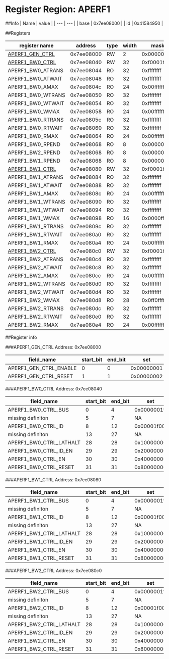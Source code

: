 # Register Region: APERF1


##Info
| Name | value |
| --- | --- |
| base | 0x7ee08000 |
| id | 0x41584950 |

##Registers

| register name | address | type | width | mask | reset |
| --- | --- | --- | --- | --- | --- |
| [APERF1_GEN_CTRL](#aperf1_gen_ctrl) | 0x7ee08000 | RW | 2 | 0x00000003 | 0000000000 |
| [APERF1_BW0_CTRL](#aperf1_bw0_ctrl) | 0x7ee08040 | RW | 32 | 0xf0001f1f | 0000000000 |
| APERF1_BW0_ATRANS | 0x7ee08044 | RO | 32 | 0xffffffff | 0000000000 |
| APERF1_BW0_ATWAIT | 0x7ee08048 | RO | 32 | 0xffffffff | 0000000000 |
| APERF1_BW0_AMAX | 0x7ee0804c | RO | 24 | 0x00ffffff | 0000000000 |
| APERF1_BW0_WTRANS | 0x7ee08050 | RO | 32 | 0xffffffff | 0000000000 |
| APERF1_BW0_WTWAIT | 0x7ee08054 | RO | 32 | 0xffffffff | 0000000000 |
| APERF1_BW0_WMAX | 0x7ee08058 | RO | 24 | 0x00ffffff | 0000000000 |
| APERF1_BW0_RTRANS | 0x7ee0805c | RO | 32 | 0xffffffff | 0000000000 |
| APERF1_BW0_RTWAIT | 0x7ee08060 | RO | 32 | 0xffffffff | 0000000000 |
| APERF1_BW0_RMAX | 0x7ee08064 | RO | 24 | 0x00ffffff | 0000000000 |
| APERF1_BW0_RPEND | 0x7ee08068 | RO | 8 | 0x000000ff | 0000000000 |
| APERF1_BW2_RPEND | 0x7ee08068 | RO | 8 | 0x000000ff | 0000000000 |
| APERF1_BW1_RPEND | 0x7ee08068 | RO | 8 | 0x000000ff | 0000000000 |
| [APERF1_BW1_CTRL](#aperf1_bw1_ctrl) | 0x7ee08080 | RW | 32 | 0xf0001f1f | 0000000000 |
| APERF1_BW1_ATRANS | 0x7ee08084 | RO | 32 | 0xffffffff | 0000000000 |
| APERF1_BW1_ATWAIT | 0x7ee08088 | RO | 32 | 0xffffffff | 0000000000 |
| APERF1_BW1_AMAX | 0x7ee0808c | RO | 24 | 0x00ffffff | 0000000000 |
| APERF1_BW1_WTRANS | 0x7ee08090 | RO | 32 | 0xffffffff | 0000000000 |
| APERF1_BW1_WTWAIT | 0x7ee08094 | RO | 32 | 0xffffffff | 0000000000 |
| APERF1_BW1_WMAX | 0x7ee08098 | RO | 16 | 0x0000ffff | 0000000000 |
| APERF1_BW1_RTRANS | 0x7ee0809c | RO | 32 | 0xffffffff | 0000000000 |
| APERF1_BW1_RTWAIT | 0x7ee080a0 | RO | 32 | 0xffffffff | 0000000000 |
| APERF1_BW1_RMAX | 0x7ee080a4 | RO | 24 | 0x00ffffff | 0000000000 |
| [APERF1_BW2_CTRL](#aperf1_bw2_ctrl) | 0x7ee080c0 | RW | 32 | 0xf0001f1f | 0000000000 |
| APERF1_BW2_ATRANS | 0x7ee080c4 | RO | 32 | 0xffffffff | 0000000000 |
| APERF1_BW2_ATWAIT | 0x7ee080c8 | RO | 32 | 0xffffffff | 0000000000 |
| APERF1_BW2_AMAX | 0x7ee080cc | RO | 24 | 0x00ffffff | 0000000000 |
| APERF1_BW2_WTRANS | 0x7ee080d0 | RO | 32 | 0xffffffff | 0000000000 |
| APERF1_BW2_WTWAIT | 0x7ee080d4 | RO | 32 | 0xffffffff | 0000000000 |
| APERF1_BW2_WMAX | 0x7ee080d8 | RO | 28 | 0x0ff0ffff | 0000000000 |
| APERF1_BW2_RTRANS | 0x7ee080dc | RO | 32 | 0xffffffff | 0000000000 |
| APERF1_BW2_RTWAIT | 0x7ee080e0 | RO | 32 | 0xffffffff | 0000000000 |
| APERF1_BW2_RMAX | 0x7ee080e4 | RO | 24 | 0x00ffffff | 0000000000 |

##Register info


###APERF1_GEN_CTRL
 Address: 0x7ee08000

| field_name | start_bit | end_bit | set | clear | reset |
| --- | --- | --- | --- | --- | --- |
| APERF1_GEN_CTRL_ENABLE | 0 | 0 | 0x00000001 | 0xfffffffe | 0x0 |
| APERF1_GEN_CTRL_RESET | 1 | 1 | 0x00000002 | 0xfffffffd | 0x0 |

###APERF1_BW0_CTRL
 Address: 0x7ee08040

| field_name | start_bit | end_bit | set | clear | reset |
| --- | --- | --- | --- | --- | --- |
| APERF1_BW0_CTRL_BUS | 0 | 4 | 0x0000001f | 0xffffffe0 | 0x0 |
| missing definiton | 5 | 7 | NA | NA | NA |
| APERF1_BW0_CTRL_ID | 8 | 12 | 0x00001f00 | 0xffffe0ff | 0x0 |
| missing definiton | 13 | 27 | NA | NA | NA |
| APERF1_BW0_CTRL_LATHALT | 28 | 28 | 0x10000000 | 0xefffffff | 0x0 |
| APERF1_BW0_CTRL_ID_EN | 29 | 29 | 0x20000000 | 0xdfffffff | 0x0 |
| APERF1_BW0_CTRL_EN | 30 | 30 | 0x40000000 | 0xbfffffff | 0x0 |
| APERF1_BW0_CTRL_RESET | 31 | 31 | 0x80000000 | 0x7fffffff | 0x0 |

###APERF1_BW1_CTRL
 Address: 0x7ee08080

| field_name | start_bit | end_bit | set | clear | reset |
| --- | --- | --- | --- | --- | --- |
| APERF1_BW1_CTRL_BUS | 0 | 4 | 0x0000001f | 0xffffffe0 | 0x0 |
| missing definiton | 5 | 7 | NA | NA | NA |
| APERF1_BW1_CTRL_ID | 8 | 12 | 0x00001f00 | 0xffffe0ff | 0x0 |
| missing definiton | 13 | 27 | NA | NA | NA |
| APERF1_BW1_CTRL_LATHALT | 28 | 28 | 0x10000000 | 0xefffffff | 0x0 |
| APERF1_BW1_CTRL_ID_EN | 29 | 29 | 0x20000000 | 0xdfffffff | 0x0 |
| APERF1_BW1_CTRL_EN | 30 | 30 | 0x40000000 | 0xbfffffff | 0x0 |
| APERF1_BW1_CTRL_RESET | 31 | 31 | 0x80000000 | 0x7fffffff | 0x0 |

###APERF1_BW2_CTRL
 Address: 0x7ee080c0

| field_name | start_bit | end_bit | set | clear | reset |
| --- | --- | --- | --- | --- | --- |
| APERF1_BW2_CTRL_BUS | 0 | 4 | 0x0000001f | 0xffffffe0 | 0x0 |
| missing definiton | 5 | 7 | NA | NA | NA |
| APERF1_BW2_CTRL_ID | 8 | 12 | 0x00001f00 | 0xffffe0ff | 0x0 |
| missing definiton | 13 | 27 | NA | NA | NA |
| APERF1_BW2_CTRL_LATHALT | 28 | 28 | 0x10000000 | 0xefffffff | 0x0 |
| APERF1_BW2_CTRL_ID_EN | 29 | 29 | 0x20000000 | 0xdfffffff | 0x0 |
| APERF1_BW2_CTRL_EN | 30 | 30 | 0x40000000 | 0xbfffffff | 0x0 |
| APERF1_BW2_CTRL_RESET | 31 | 31 | 0x80000000 | 0x7fffffff | 0x0 |
